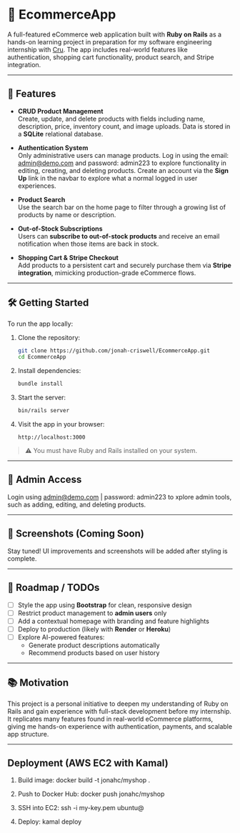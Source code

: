 # 🛒 EcommerceApp

A full-featured eCommerce web application built with **Ruby on Rails** as a hands-on learning project in preparation for my software engineering internship with [Cru](https://www.cru.org). The app includes real-world features like authentication, shopping cart functionality, product search, and Stripe integration.

---

## 🚀 Features

- **CRUD Product Management**  
  Create, update, and delete products with fields including name, description, price, inventory count, and image uploads. Data is stored in a **SQLite** relational database.

- **Authentication System**  
  Only administrative users can manage products. Log in using the email: admin@demo.com and password: admin223 to explore functionality in editing, creating, and deleting products. Create an account via the **Sign Up** link in the navbar to explore what a normal logged in user experiences.

- **Product Search**  
  Use the search bar on the home page to filter through a growing list of products by name or description.

- **Out-of-Stock Subscriptions**  
  Users can **subscribe to out-of-stock products** and receive an email notification when those items are back in stock.

- **Shopping Cart & Stripe Checkout**  
  Add products to a persistent cart and securely purchase them via **Stripe integration**, mimicking production-grade eCommerce flows.

---

## 🛠️ Getting Started

To run the app locally:

1. Clone the repository:
   ```bash
   git clone https://github.com/jonah-criswell/EcommerceApp.git
   cd EcommerceApp
   ```

2. Install dependencies:
   ```bash
   bundle install
   ```

3. Start the server:
   ```bash
   bin/rails server
   ```

4. Visit the app in your browser:
   ```
   http://localhost:3000
   ```

> ⚠️ You must have Ruby and Rails installed on your system.

---

## 🔐 Admin Access

Login using admin@demo.com | password: admin223 to xplore admin tools, such as adding, editing, and deleting products.

---

## 📸 Screenshots (Coming Soon)

Stay tuned! UI improvements and screenshots will be added after styling is complete.

---

## 🎯 Roadmap / TODOs

- [ ] Style the app using **Bootstrap** for clean, responsive design
- [ ] Restrict product management to **admin users** only
- [ ] Add a contextual homepage with branding and feature highlights
- [ ] Deploy to production (likely with **Render** or **Heroku**)
- [ ] Explore AI-powered features:
  - Generate product descriptions automatically
  - Recommend products based on user history

---

## 📚 Motivation

This project is a personal initiative to deepen my understanding of Ruby on Rails and gain experience with full-stack development before my internship. It replicates many features found in real-world eCommerce platforms, giving me hands-on experience with authentication, payments, and scalable app structure.

---

## Deployment (AWS EC2 with Kamal)

1. Build image:
   docker build -t jonahc/myshop .

2. Push to Docker Hub:
   docker push jonahc/myshop

3. SSH into EC2:
   ssh -i my-key.pem ubuntu@<ec2-ip>

4. Deploy:
   kamal deploy

